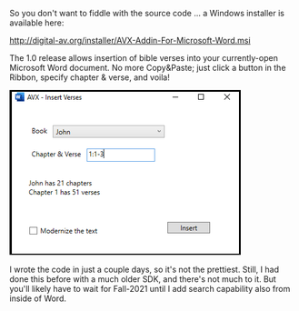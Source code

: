 So you don't want to fiddle with the source code ... a Windows installer is available here:

http://digital-av.org/installer/AVX-Addin-For-Microsoft-Word.msi

The 1.0 release allows insertion of bible verses into your currently-open Microsoft Word document. No more Copy&Paste; just click a button in the Ribbon, specify chapter & verse, and voila!



![image-20210506222500439](.\AVXAddin.png)



I wrote the code in just a couple days, so it's not the prettiest.  Still, I had done this before with a much older SDK, and there's not much to it.  But you'll likely have to wait for Fall-2021 until I add search capability also from inside of Word.